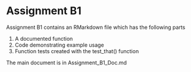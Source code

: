 
# Assignment B1

<!-- badges: start -->
<!-- badges: end -->

Assignment B1 contains an RMarkdown file which has the following parts
1. A documented function
2. Code demonstrating example usage
3. Function tests created with the test_that() function

The main document is in Assignment_B1_Doc.md